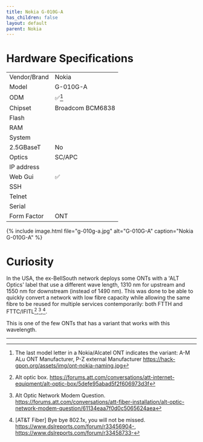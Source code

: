 ```yaml
---
title: Nokia G-010G-A
has_children: false
layout: default
parent: Nokia
---
```


# Hardware Specifications

|                |                  |
| -------------- | ---------------- |
| Vendor/Brand   | Nokia            |
| Model          | G-010G-A         |
| ODM            | ✅[^oem]        |
| Chipset        | Broadcom BCM6838 |
| Flash          |                  |
| RAM            |                  |
| System         |                  |
| 2.5GBaseT      | No               |
| Optics         | SC/APC           |
| IP address     |                  |
| Web Gui        | ✅               |
| SSH            |                  |
| Telnet         |                  |
| Serial         |                  |
| Form Factor    | ONT              |


{% include image.html file="g-010g-a.jpg"  alt="G-010G-A" caption="Nokia G-010G-A" %}

# Curiosity

In the USA, the ex-BellSouth network deploys some ONTs with a 'ALT Optics' label that use a different wave length, 1310 nm for upstream and 1550 nm for downstream (instead of 1490 nm).
This was done to be able to quickly convert a network with low fibre capacity while allowing the same fibre to be reused for multiple services contemporarily: both FTTH and FTTC/IFITL[^att_alt_optics_1],[^att_alt_optics_2],[^att_alt_optics_3].

This is one of the few ONTs that has a variant that works with this wavelength. 

<hr>

[^att_alt_optics_1]: Alt optic box. https://forums.att.com/conversations/att-internet-equipment/alt-optic-box/5defe95abad5f2f606973d3f
[^att_alt_optics_2]: Alt Optic Network Modem Question. https://forums.att.com/conversations/att-fiber-installation/alt-optic-network-modem-question/61134eaa7f0d0c5065624aea
[^att_alt_optics_3]: [AT&T Fiber] Bye bye 802.1x, you will not be missed. https://www.dslreports.com/forum/r33456904-, https://www.dslreports.com/forum/r33458733-
[^oem]: The last model letter in a Nokia/Alcatel ONT indicates the variant: A-M ALu ONT Manufacturer, P-Z external Manufacturer https://hack-gpon.org/assets/img/ont-nokia-naming.jpg